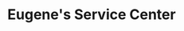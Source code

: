 ---
title: "Eugene's Service Center"
url: /panhandle/eugenes-service-center/
shop: Autowerkstatt
---